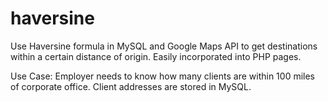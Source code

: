 # haversine
Use Haversine formula in MySQL and Google Maps API to get destinations within a certain distance of origin. Easily incorporated into PHP pages. 

Use Case:
Employer needs to know how many clients are within 100 miles of corporate office. Client addresses are stored in MySQL.

